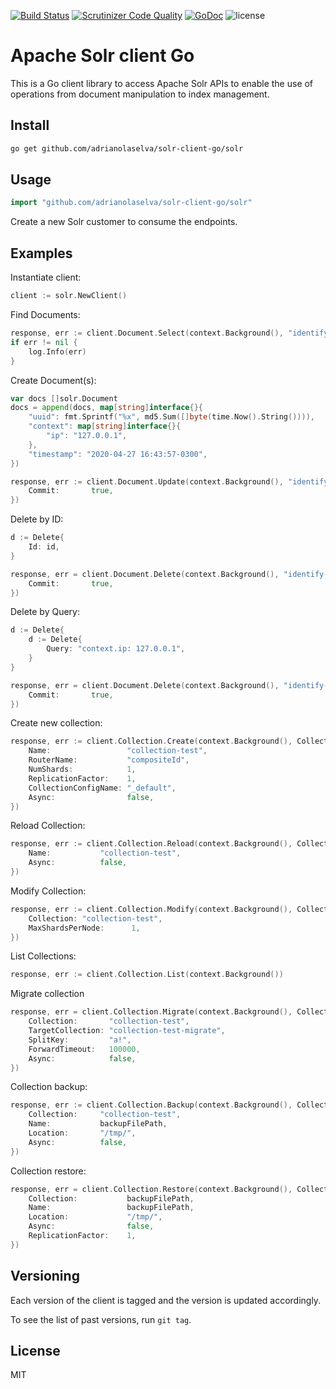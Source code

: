 [![Build Status](https://travis-ci.org/adrianolaselva/solr-client-go.svg?branch=master)](https://travis-ci.org/adrianolaselva/solr-client-go)
[![Scrutinizer Code Quality](https://scrutinizer-ci.com/g/adrianolaselva/solr-client-go/badges/quality-score.png?b=master)](https://scrutinizer-ci.com/g/adrianolaselva/solr-client-go/?branch=master)
[![GoDoc](https://godoc.org/github.com/adrianolaselva/solr-client-go?status.svg)](https://godoc.org/github.com/adrianolaselva/solr-client-go)
![license](http://img.shields.io/badge/license-Apache%20v2-blue.svg)

Apache Solr client Go
=======

This is a Go client library to access Apache Solr APIs to enable the use of operations from document manipulation to index management.

## Install

```sh
go get github.com/adrianolaselva/solr-client-go/solr
```

## Usage

```go
import "github.com/adrianolaselva/solr-client-go/solr"
```

Create a new Solr customer to consume the endpoints.

## Examples

Instantiate client:

```go
client := solr.NewClient()
```

Find Documents:

```go
response, err := client.Document.Select(context.Background(), "identify-events", "*:*")
if err != nil {
    log.Info(err)
}
```

Create Document(s):

```go
var docs []solr.Document
docs = append(docs, map[string]interface{}{
    "uuid": fmt.Sprintf("%x", md5.Sum([]byte(time.Now().String()))),
    "context": map[string]interface{}{
        "ip": "127.0.0.1",
    },
    "timestamp": "2020-04-27 16:43:57-0300",
})

response, err := client.Document.Update(context.Background(), "identify-events", docs, &solr.Parameters{
    Commit:       true,
})
```

Delete by ID:

```go
d := Delete{
    Id: id,
}

response, err = client.Document.Delete(context.Background(), "identify-events", d, &Parameters{
    Commit:       true,
})
```

Delete by Query:

```go
d := Delete{
    d := Delete{
        Query: "context.ip: 127.0.0.1",
    }
}

response, err = client.Document.Delete(context.Background(), "identify-events", d, &Parameters{
    Commit:       true,
})
```

Create new collection:

```go
response, err := client.Collection.Create(context.Background(), CollectionCreate{
    Name:                 "collection-test",
    RouterName:           "compositeId",
    NumShards:            1,
    ReplicationFactor: 	  1,
    CollectionConfigName: "_default",
    Async:                false,
})
```

Reload Collection:

```go
response, err := client.Collection.Reload(context.Background(), CollectionReload{
    Name:           "collection-test",
    Async:          false,
})
```

Modify Collection:

```go
response, err := client.Collection.Modify(context.Background(), CollectionModifyCollection{
    Collection: "collection-test",
    MaxShardsPerNode:      1,
})
```


List Collections:

```go
response, err := client.Collection.List(context.Background())
```

Migrate collection

```go
response, err = client.Collection.Migrate(context.Background(), CollectionMigrate{
    Collection:       "collection-test",
    TargetCollection: "collection-test-migrate",
    SplitKey:         "a!",
    ForwardTimeout:   100000,
    Async:            false,
})
```

Collection backup:

```go
response, err := client.Collection.Backup(context.Background(), CollectionBackup{
	Collection:     "collection-test",
	Name:           backupFilePath,
	Location:       "/tmp/",
	Async:          false,
})
```

Collection restore:

```go
response, err = client.Collection.Restore(context.Background(), CollectionRestore{
	Collection:           backupFilePath,
	Name:                 backupFilePath,
	Location:       	  "/tmp/",
	Async:                false,
	ReplicationFactor:    1,
})
```

## Versioning

Each version of the client is tagged and the version is updated accordingly.

To see the list of past versions, run `git tag`.

## License
MIT